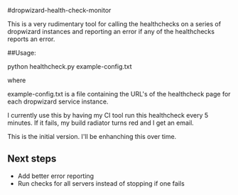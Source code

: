 #dropwizard-health-check-monitor


This is a very rudimentary tool for calling the healthchecks on a series of dropwizard instances and reporting an error if any of the healthchecks reports an error.

##Usage:

python healthcheck.py example-config.txt


where

example-config.txt is a file containing the URL's of the healthcheck page for each dropwizard service instance.


I currently use this by having  my CI tool run this healthcheck every 5 minutes.  If it fails, my build radiator turns red and I get an email.


This is the initial version.  I'll be enhanching this over time.


## Next steps

* Add better error reporting
* Run checks for all servers instead of stopping if one fails
